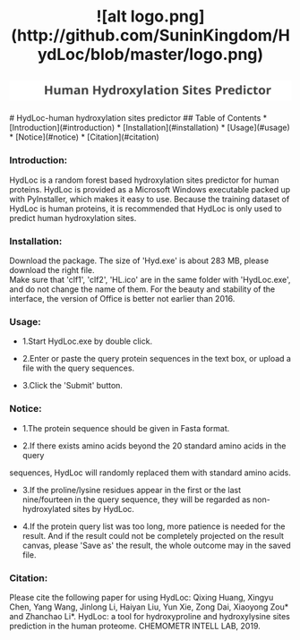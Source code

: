 <h1 align="center">
![alt logo.png](http://github.com/SuninKingdom/HydLoc/blob/master/logo.png)
</h1>
<h2 align="center">
  <img alt="internal title" src="internal title.svg">
</h2>
# HydLoc-human hydroxylation sites predictor
## Table of Contents
* [Introduction](#introduction)
* [Installation](#installation)
* [Usage](#usage)
* [Notice](#notice)
* [Citation](#citation)

### Introduction:

HydLoc is a random forest based hydroxylation sites predictor for human proteins. HydLoc is provided as 
a Microsoft Windows executable packed up with PyInstaller, which makes it easy to use. Because the 
training dataset of HydLoc is human proteins, it is recommended that HydLoc is only used to predict 
human hydroxylation sites.

### Installation:

Download the package. The size of 'Hyd.exe' is about 283 MB, please download the right file.  
Make sure that 'clf1', 'clf2', 'HL.ico' are in the same folder with 'HydLoc.exe', and do not
change the name of them. For the beauty and stability of the interface, the version of Office 
is better not earlier than 2016.

### Usage:

* 1.Start HydLoc.exe by double click.

* 2.Enter or paste the query protein sequences in the text box, or upload a file with the query sequences.

* 3.Click the 'Submit' button.

### Notice:

* 1.The protein sequence should be given in Fasta format.

* 2.If there exists amino acids beyond the 20 standard amino acids in the query

sequences, HydLoc will randomly replaced them with standard amino acids. 

* 3.If the proline/lysine residues appear in the first or the last nine/fourteen in the query sequence, 
they will be regarded as non-hydroxylated sites by HydLoc. 

* 4.If the protein query list was too long, more patience is needed for the result.
And if the result could not be completely projected on the result canvas, please 'Save 
as' the result, the whole outcome may in the saved file.

### Citation:

Please cite the following paper for using HydLoc:
Qixing Huang, Xingyu Chen, Yang Wang, Jinlong Li, Haiyan Liu,
Yun Xie, Zong Dai, Xiaoyong Zou* and Zhanchao Li*. HydLoc: a 
tool for hydroxyproline and hydroxylysine sites prediction in 
the human proteome. CHEMOMETR INTELL LAB, 2019.
